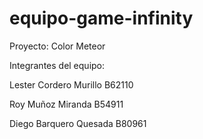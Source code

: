 # equipo-game-infinity

Proyecto: Color Meteor

Integrantes del equipo:

Lester Cordero Murillo B62110

Roy Muñoz Miranda B54911

Diego Barquero Quesada B80961
